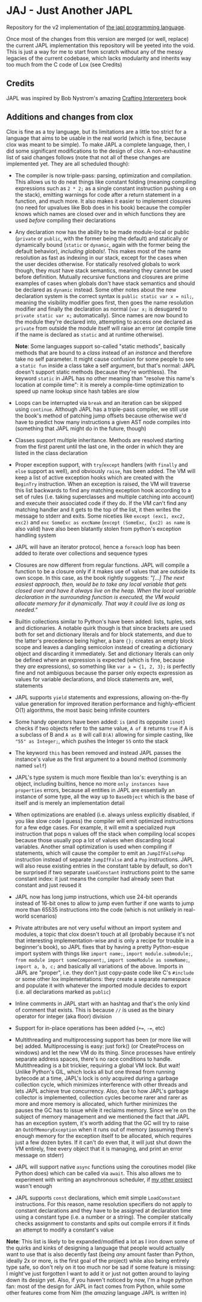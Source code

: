 # JAJ - Just Another JAPL
Repository for the v2 implementation of [the japl programming language](http://github.com/japl-lang).

Once most of the changes from this version are merged (or well, replace) the current JAPL implementation
this repository will be yeeted into the void. This is just a way for me to start from scratch without any of the messy legacies of the current codebase, which lacks modularity and inherits way too much from the C code of Lox (see Credits)

## Credits

JAPL was inspired by Bob Nystrom's amazing [Crafting Interpreters](https://craftinginterpreters.com) book

## Additions and changes from clox

Clox is fine as a toy language, but its limitations are a little too strict for a language that aims to be usable in the real world (which is fine, because clox was meant to be simple). To make JAPL a complete language, then, I did some significant modifications to the design of clox. A non-exhaustine list of said changes follows (note that not all of these changes are implemented yet. They are all scheduled though):

- The compiler is now triple-pass: parsing, optimization and compilation. This allows us to do neat things like constant folding (meaning compiling expressions such as `2 * 2;` as a single constant instruction pushing `4` on the stack), emitting warnings for code after a return statement in a function, and much more. It also makes it easier to implement closures (no need for upvalues like Bob does in his book) because the compiler knows which names are closed over and in which functions they are used _before_ compiling their declarations
- Any declaration now has the ability to be made module-local or public (`private` or `public`, with the former being the default) and statically or dynamically bound (`static` or `dynamic`, again with the former being the default behavior), _including globals!_. This makes most of the name resolution as fast as indexing in our stack, except for the cases when the user decides otherwise. For statically resolved globals to work though, they _must_ have stack semantics, meaning they cannot be used before definition. Mutually recursive functions and closures are prime examples of cases when globals don't have stack semantics and should be declared as `dynamic` instead. Some other notes about the new declaration system is the correct syntax is `public static var x = nil;`, meaning the visibility modifier goes first, then goes the name resolution modifier and finally the declaration as normal (`var x;` is desugared to `private static var x;` automatically). Since names are now bound to the module they're declared into, attempting to access one declared as `private` from outside the module itself will raise an error (at compile time if the name is declared as `static` and at runtime otherwise).

    __Note__: Some languages support so-called "static methods", basically methods that are bound to a _class_ instead of an _instance_ and therefore take no self parameter. It might cause confusion for some people to see a `static fun` inside a class take a self argument, but that's normal: JAPL doesn't support static methods (because they're worthless). The keyword `static` in JAPL has no other meaning than "resolve this name's location at compile time": it is merely a compile-time optimization to speed up name lookup since hash tables are slow

- Loops can be interrupted via `break` and an iteration can be skipped using `continue`. Although JAPL has a triple-pass compiler, we still use the book's method of patching jump offsets because otherwise we'd have to predict how many instructions a given AST node compiles into (something that JAPL might do in the future, though)
- Classes support multiple inheritance. Methods are resolved starting from the first parent until the last one, in the order in which they are listed in the class declaration
- Proper exception support, with `try`/`except` handlers (with `finally` and `else` support as well), and obviously `raise`, has been added. The VM will keep a list of active exception hooks which are created with the `BeginTry` instruction. When an exception is raised, the VM will traverse this list backwards to find any matching exception hook according to a set of rules (i.e. taking superclasses and multiple catching into account) and execute their associated code if they do. If the VM can't find any matching handler and it gets to the top of the list, it then writes the message to stderr and exits. Some niceties like `except (exc1, exc2, exc2)` and `exc SomeExc as excName` (`except (SomeExc, Exc2) as name` is also valid) have also been blatantly stolen from python's exception handling system
- JAPL will have an iterator protocol, hence a `foreach` loop has been added to iterate over collections and sequence types
- Closures are now different from regular functions. JAPL will compile a function to be a closure only if it makes use of values that are outside its own scope. In this case, as the book rightly suggests: _"[...] The next easiest approach, then, would be to take any local variable that gets closed over and have it always live on the heap. When the local variable declaration in the surrounding function is executed, the VM would allocate memory for it dynamically. That way it could live as long as needed."_
- Builtin collections similar to Python's have been added: lists, tuples, sets and dictionaries. A notable quirk though is that since brackets are used both for set and dictionary literals and for block statements, and due to the latter's precedence being higher, a bare `{};` creates an empty block scope and leaves a dangling semicolon instead of creating a dictionary object and discarding it immediately. Set and dictionary literals can only be defined where an expression is expected (which is fine, because they _are_ expressions), so something like `var a = {1, 2, 3};` is perfectly fine and not ambiguous because the parser only expects expression as values for variable declarations, and block statements are, well, statements
- JAPL supports `yield` statements and expressions, allowing on-the-fly value generation for improved iteration performance and highly-efficient O(1) algorithms, the most basic being infinite counters
- Some handy operators have been added: `is` (and its opppsite `isnot`) checks if two objects refer to the same value, `A of B` returns `true` if A is a subclass of B and `A as B` will call `B(A)` allowing for simple casting, like `"55" as Integer;`, which pushes the Integer `55` onto the stack
- The keyword `this` has been removed and instead JAPL passes the instance's value as the first argument to a bound method (commonly named `self`)
- JAPL's type system is much more flexible than lox's: everything is an object, including builtins, hence no more `only instances have properties` errors, because all entities in JAPL are essentially an instance of some type, all the way up to `BaseObject` which is the base of itself and is merely an implementation detail
- When optimizations are enabled (i.e. always unless explicitly disabled, if you like slow code I guess) the compiler will emit optimized instructions for a few edge cases. For example, it will emit a specialized `PopN` instruction that pops n values off the stack when compiling local scopes because those usually pop a lot of values when discarding local variables. Another small optimization is used when compiling if statements, which will cause the compiler to emit an `JumpIfFalsePop` instruction instead of separate `JumpIfFalse` and a `Pop` instructions. JAPL will also reuse existing entries in the constant table by default, so don't be surprised if two separate `LoadConstant` instructions point to the same constant index: it just means the compiler had already seen that constant and just reused it
- JAPL now has long jump instructions, which use 24-bit operands instead of 16-bit ones to allow to jump even further if one wants to jump more than 65535 instructions into the code (which is not unlikely in real-world scenarios)
- Private attributes are not very useful without an import system and modules, a topic that clox doesn't touch at all (probably because it's not that interesting implementation-wise and is only a recipe for trouble in a beginner's book), so JAPL fixes that by having a pretty Python-esque import system with things like `import name;`, `import module.submodule;`, `from module import someComponent;`, `import someModule as someName;`, `import a, b, c;` and basically all variations of the above. Imports in JAPL are "proper", i.e. they don't just copy-paste code like C's `#include` or some other lox implementations: they create a separate namespace and populate it with whatever the imported module decides to export (i.e. all declarations marked as `public`)
- Inline comments in JAPL start with an hashtag and that's the only kind of comment that exists. This is because `//` is used as the binary operator for integer (aka floor) division
- Support for in-place operations has been added (`+=`, `-=`, etc)
- Multithreading and multiprocessing support has been (or more like will be) added. Multiprocessing is easy: just fork() (or CreateProcess on windows) and let the new VM do its thing. Since processes have entirely separate address spaces, there's no race conditions to handle. Multithreading is a bit trickier, requiring a global VM lock. But wait! Unlike Python's GIL, which locks all but one thread from running bytecode at a time, JAPL's lock is only acquired during a garbage collection cycle, which minimizes interference with other threads and lets JAPL achieve true concurrency. Also, due to how JAPL's garbage collector is implemented, collection cycles become rarer and rarer as more and more memory is allocated, which further minimizes the pauses the GC has to issue while it reclaims memory. Since we're on the subject of memory management and we mentioned the fact that JAPL has an exception system, it's worth adding that the GC will try to raise an `OutOfMemoryException` when it runs out of memory (assuming there's enough memory for the exception itself to be allocated, which requires just a few dozen bytes. If it can't do even that, it will just shut down the VM entirely, free every object that it is managing, and print an error message on stderr)
- JAPL will support native `async` functions using the coroutines model (like Python does) which can be called via `await`. This also allows me to experiment with writing an asynchronous scheduler, if [my other project](https://github.com/giambio) wasn't enough
- JAPL supports `const` declarations, which emit simple `LoadConstant` instructions. For this reason, name resolution specifiers do not apply to constant declarations and they have to be assigned at declaration time using a constant type (i.e. a number or a string). The compiler statically checks assignment to constants and spits out compile errors if it finds an attempt to modify a constant's value


__Note__: This list is likely to be expanded/modified a lot as I iron down some of the quirks and kinks of designing a language that people would actually want to use that is also decently fast (being _any_ amount faster than Python, ideally 2x or more, is the first goal of the project) while also being entirely type safe, so don't rely on it too much nor be sad if some feature is missing: I might've just forgotten I want to add it or just not gotten around to laying down its design yet. Also, if you haven't noticed by now, I'm a huge python fan: most of the design for JAPL in fact comes from Python, while some other features come from Nim (the _amazing_ language JAPL is written in)
